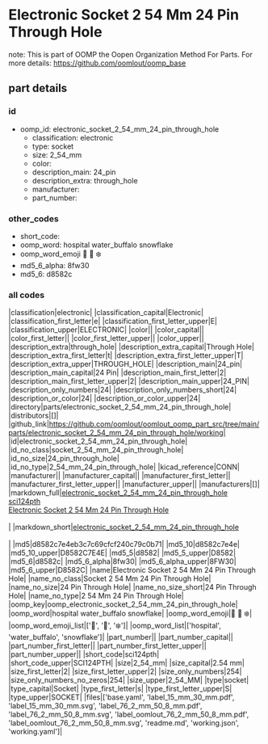 # Electronic Socket 2 54 Mm 24 Pin Through Hole  

note: This is part of OOMP the Oopen Organization Method For Parts. For more details: https://github.com/oomlout/oomp_base

##  part details





### id
* oomp_id: electronic_socket_2_54_mm_24_pin_through_hole
  * classification: electronic
  * type: socket
  * size: 2_54_mm
  * color: 
  * description_main: 24_pin
  * description_extra: through_hole
  * manufacturer: 
  * part_number: 

### other_codes
* short_code: 
* oomp_word: hospital water_buffalo snowflake
* oomp_word_emoji :hospital: :water_buffalo: :snowflake:
* md5_6_alpha: 8fw30
* md5_6: d8582c

### all codes 
|classification|electronic|
|classification_capital|Electronic|
|classification_first_letter|e|
|classification_first_letter_upper|E|
|classification_upper|ELECTRONIC|
|color||
|color_capital||
|color_first_letter||
|color_first_letter_upper||
|color_upper||
|description_extra|through_hole|
|description_extra_capital|Through Hole|
|description_extra_first_letter|t|
|description_extra_first_letter_upper|T|
|description_extra_upper|THROUGH_HOLE|
|description_main|24_pin|
|description_main_capital|24 Pin|
|description_main_first_letter|2|
|description_main_first_letter_upper|2|
|description_main_upper|24_PIN|
|description_only_numbers|24|
|description_only_numbers_short|24|
|description_or_color|24|
|description_or_color_upper|24|
|directory|parts/electronic_socket_2_54_mm_24_pin_through_hole|
|distributors|[]|
|github_link|https://github.com/oomlout/oomlout_oomp_part_src/tree/main/parts/electronic_socket_2_54_mm_24_pin_through_hole/working|
|id|electronic_socket_2_54_mm_24_pin_through_hole|
|id_no_class|socket_2_54_mm_24_pin_through_hole|
|id_no_size|24_pin_through_hole|
|id_no_type|2_54_mm_24_pin_through_hole|
|kicad_reference|CONN|
|manufacturer||
|manufacturer_capital||
|manufacturer_first_letter||
|manufacturer_first_letter_upper||
|manufacturer_upper||
|manufacturers|[]|
|markdown_full|[electronic_socket_2_54_mm_24_pin_through_hole](https://github.com/oomlout/oomlout_oomp_part_src/tree/main/parts/electronic_socket_2_54_mm_24_pin_through_hole/working)<br>[sci124pth](https://github.com/oomlout/oomlout_oomp_part_src/tree/main/parts/electronic_socket_2_54_mm_24_pin_through_hole/working)<br>[Electronic Socket 2 54 Mm 24 Pin Through Hole](https://github.com/oomlout/oomlout_oomp_part_src/tree/main/parts/electronic_socket_2_54_mm_24_pin_through_hole/working)<br><br>|
|markdown_short|[electronic_socket_2_54_mm_24_pin_through_hole](https://github.com/oomlout/oomlout_oomp_part_src/tree/main/parts/electronic_socket_2_54_mm_24_pin_through_hole/working)<br><br>|
|md5|d8582c7e4eb3c7c69cfcf240c79c0b71|
|md5_10|d8582c7e4e|
|md5_10_upper|D8582C7E4E|
|md5_5|d8582|
|md5_5_upper|D8582|
|md5_6|d8582c|
|md5_6_alpha|8fw30|
|md5_6_alpha_upper|8FW30|
|md5_6_upper|D8582C|
|name|Electronic Socket 2 54 Mm 24 Pin Through Hole|
|name_no_class|Socket 2 54 Mm 24 Pin Through Hole|
|name_no_size|24 Pin Through Hole|
|name_no_size_short|24 Pin Through Hole|
|name_no_type|2 54 Mm 24 Pin Through Hole|
|oomp_key|oomp_electronic_socket_2_54_mm_24_pin_through_hole|
|oomp_word|hospital water_buffalo snowflake|
|oomp_word_emoji|:hospital: :water_buffalo: :snowflake:|
|oomp_word_emoji_list|[':hospital:', ':water_buffalo:', ':snowflake:']|
|oomp_word_list|['hospital', 'water_buffalo', 'snowflake']|
|part_number||
|part_number_capital||
|part_number_first_letter||
|part_number_first_letter_upper||
|part_number_upper||
|short_code|sci124pth|
|short_code_upper|SCI124PTH|
|size|2_54_mm|
|size_capital|2.54 mm|
|size_first_letter|2|
|size_first_letter_upper|2|
|size_only_numbers|254|
|size_only_numbers_no_zeros|254|
|size_upper|2_54_MM|
|type|socket|
|type_capital|Socket|
|type_first_letter|s|
|type_first_letter_upper|S|
|type_upper|SOCKET|
|files|['base.yaml', 'label_15_mm_30_mm.pdf', 'label_15_mm_30_mm.svg', 'label_76_2_mm_50_8_mm.pdf', 'label_76_2_mm_50_8_mm.svg', 'label_oomlout_76_2_mm_50_8_mm.pdf', 'label_oomlout_76_2_mm_50_8_mm.svg', 'readme.md', 'working.json', 'working.yaml']|
